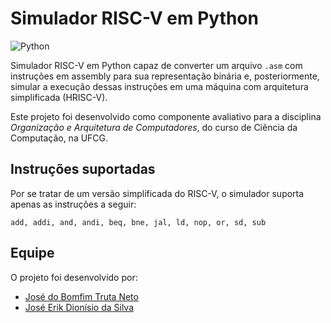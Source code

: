 # Simulador RISC-V em Python
![Python](https://img.shields.io/badge/Python-3776AB?style=for-the-badge&logo=python&logoColor=white)


Simulador RISC-V em Python capaz de converter um arquivo `.asm` com instruções em assembly para sua representação binária e, posteriormente, simular a execução dessas instruções em uma máquina com arquitetura simplificada (HRISC-V).

Este projeto foi desenvolvido como componente avaliativo para a disciplina *Organização e Arquitetura de Computadores*, do curso de Ciência da Computação, na UFCG.

## Instruções suportadas

Por se tratar de um versão simplificada do RISC-V, o simulador suporta apenas as instruções a seguir:

    add, addi, and, andi, beq, bne, jal, ld, nop, or, sd, sub

## Equipe

O projeto foi desenvolvido por:

- [José do Bomfim Truta Neto](https://github.com/josetruta)
- [José Erik Dionísio da Silva](https://github.com/erikdionisio)